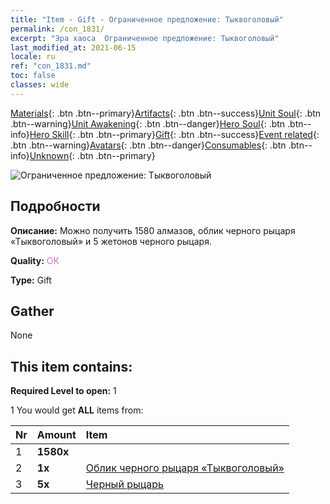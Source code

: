 ```yaml
---
title: "Item - Gift - Ограниченное предложение: Тыквоголовый"
permalink: /con_1831/
excerpt: "Эра хаоса  Ограниченное предложение: Тыквоголовый"
last_modified_at: 2021-06-15
locale: ru
ref: "con_1831.md"
toc: false
classes: wide
---
```

 [Materials](/ItemsRU/){: .btn .btn--primary}[Artifacts](/ItemsRU/Artifacts/){: .btn .btn--success}[Unit Soul](/ItemsRU/UnitSoul/){: .btn .btn--warning}[Unit Awakening](/ItemsRU/UnitAwakening/){: .btn .btn--danger}[Hero Soul](/ItemsRU/HeroSoul/){: .btn .btn--info}[Hero Skill](/ItemsRU/HeroSkill/){: .btn .btn--primary}[Gift](/ItemsRU/Gift/){: .btn .btn--success}[Event related](/ItemsRU/Events/){: .btn .btn--warning}[Avatars](/ItemsRU/Avatars/){: .btn .btn--danger}[Consumables](/ItemsRU/Consumables/){: .btn .btn--info}[Unknown](/ItemsRU/Unknown/){: .btn .btn--primary}

 ![Ограниченное предложение: Тыквоголовый](/images/t/i_907453.png)

## Подробности
 **Описание:** Можно получить 1580 алмазов, облик черного рыцаря «Тыквоголовый» и 5 жетонов черного рыцаря.

 **Quality:** <span style="color: #DA70D6">OK</span>

 **Type:** Gift

## Gather

  None

## This item contains:

 **Required Level to open:** 1

 1 You would get **ALL** items  from:

  | Nr | Amount |     Item    |
  |:---|:-------|:------------|
  | 1 |  **1580x** | <i class="fas fa-gem"/> |  | 
  | 2 |  **1x** | [Облик черного рыцаря «Тыквоголовый»](/ItemsRU/con_1982/) |  | 
  | 3 |  **5x** | [Черный рыцарь](/ItemsRU/unt_213/) |  | 
